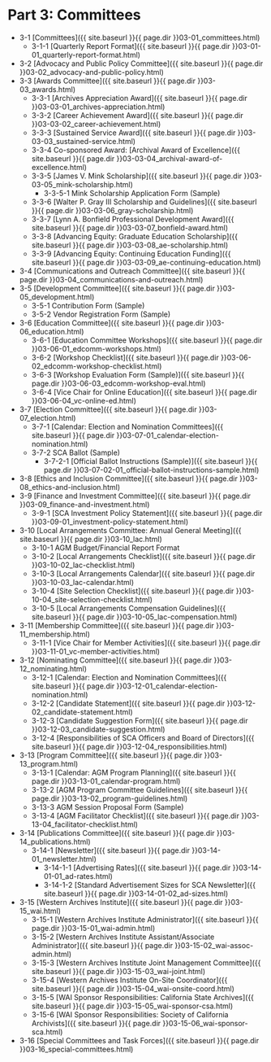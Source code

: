 # Part 3:  Committees
- 3-1     [Committees]({{ site.baseurl }}{{ page.dir }}03-01_committees.html)
  - 3-1-1     [Quarterly Report Format]({{ site.baseurl }}{{ page.dir }}03-01-01_quarterly-report-format.html)
- 3-2     [Advocacy and Public Policy Committee]({{ site.baseurl }}{{ page.dir }}03-02_advocacy-and-public-policy.html)
- 3-3     [Awards Committee]({{ site.baseurl }}{{ page.dir }}03-03_awards.html)
  - 3-3-1     [Archives Appreciation Award]({{ site.baseurl }}{{ page.dir }}03-03-01_archives-appreciation.html)
  - 3-3-2     [Career Achievement Award]({{ site.baseurl }}{{ page.dir }}03-03-02_career-achievement.html)
  - 3-3-3     [Sustained Service Award]({{ site.baseurl }}{{ page.dir }}03-03-03_sustained-service.html)
  - 3-3-4     Co-sponsored Award:  [Archival Award of Excellence]({{ site.baseurl }}{{ page.dir }}03-03-04_archival-award-of-excellence.html)
  - 3-3-5     [James V. Mink Scholarship]({{ site.baseurl }}{{ page.dir }}03-03-05_mink-scholarship.html)
    - 3-3-5-1     Mink Scholarship Application Form (Sample)
  - 3-3-6     [Walter P. Gray III Scholarship and Guidelines]({{ site.baseurl }}{{ page.dir }}03-03-06_gray-scholarship.html)
  - 3-3-7     [Lynn A. Bonfield Professional Development Award]({{ site.baseurl }}{{ page.dir }}03-03-07_bonfield-award.html)
  - 3-3-8     [Advancing Equity: Graduate Education Scholarship]({{ site.baseurl }}{{ page.dir }}03-03-08_ae-scholarship.html)
  - 3-3-9     [Advancing Equity: Continuing Education Funding]({{ site.baseurl }}{{ page.dir }}03-03-09_ae-continuing-education.html)
- 3-4     [Communications and Outreach Committee]({{ site.baseurl }}{{ page.dir }}03-04_communications-and-outreach.html)
- 3-5     [Development Committee]({{ site.baseurl }}{{ page.dir }}03-05_development.html)
  - 3-5-1     Contribution Form (Sample)
  - 3-5-2     Vendor Registration Form (Sample)
- 3-6     [Education Committee]({{ site.baseurl }}{{ page.dir }}03-06_education.html)
  - 3-6-1     [Education Committee Workshops]({{ site.baseurl }}{{ page.dir }}03-06-01_edcomm-workshops.html)
  - 3-6-2     [Workshop Checklist]({{ site.baseurl }}{{ page.dir }}03-06-02_edcomm-workshop-checklist.html)
  - 3-6-3     [Workshop Evaluation Form (Sample)]({{ site.baseurl }}{{ page.dir }}03-06-03_edcomm-workshop-eval.html)
  - 3-6-4     [Vice Chair for Online Education]({{ site.baseurl }}{{ page.dir }}03-06-04_vc-online-ed.html)
- 3-7     [Election Committee]({{ site.baseurl }}{{ page.dir }}03-07_election.html)
  - 3-7-1     [Calendar: Election and Nomination Committees]({{ site.baseurl }}{{ page.dir }}03-07-01_calendar-election-nomination.html)
  - 3-7-2     SCA Ballot (Sample)
    - 3-7-2-1     [Official Ballot Instructions (Sample)]({{ site.baseurl }}{{ page.dir }}03-07-02-01_official-ballot-instructions-sample.html)
- 3-8     [Ethics and Inclusion Committee]({{ site.baseurl }}{{ page.dir }}03-08_ethics-and-inclusion.html)
- 3-9     [Finance and Investment Committee]({{ site.baseurl }}{{ page.dir }}03-09_finance-and-investment.html)
  - 3-9-1     [SCA Investment Policy Statement]({{ site.baseurl }}{{ page.dir }}03-09-01_investment-policy-statement.html)
- 3-10   [Local Arrangements Committee: Annual General Meeting]({{ site.baseurl }}{{ page.dir }}03-10_lac.html)
  - 3-10-1   AGM Budget/Financial Report Format
  - 3-10-2   [Local Arrangements Checklist]({{ site.baseurl }}{{ page.dir }}03-10-02_lac-checklist.html)
  - 3-10-3   [Local Arrangements Calendar]({{ site.baseurl }}{{ page.dir }}03-10-03_lac-calendar.html)
  - 3-10-4   [Site Selection Checklist]({{ site.baseurl }}{{ page.dir }}03-10-04_site-selection-checklist.html)
  - 3-10-5   [Local Arrangements Compensation Guidelines]({{ site.baseurl }}{{ page.dir }}03-10-05_lac-compensation.html)
- 3-11   [Membership Committee]({{ site.baseurl }}{{ page.dir }}03-11_membership.html)
  - 3-11-1   [Vice Chair for Member Activities]({{ site.baseurl }}{{ page.dir }}03-11-01_vc-member-activities.html)
- 3-12   [Nominating Committee]({{ site.baseurl }}{{ page.dir }}03-12_nominating.html)
  - 3-12-1   [Calendar: Election and Nomination Committees]({{ site.baseurl }}{{ page.dir }}03-12-01_calendar-election-nomination.html)
  - 3-12-2   [Candidate Statement]({{ site.baseurl }}{{ page.dir }}03-12-02_candidate-statement.html)
  - 3-12-3   [Candidate Suggestion Form]({{ site.baseurl }}{{ page.dir }}03-12-03_candidate-suggestion.html)
  - 3-12-4   [Responsibilities of SCA Officers and Board of Directors]({{ site.baseurl }}{{ page.dir }}03-12-04_responsibilities.html)
- 3-13   [Program Committee]({{ site.baseurl }}{{ page.dir }}03-13_program.html)
  - 3-13-1   [Calendar: AGM Program Planning]({{ site.baseurl }}{{ page.dir }}03-13-01_calendar-program.html)
  - 3-13-2   [AGM Program Committee Guidelines]({{ site.baseurl }}{{ page.dir }}03-13-02_program-guidelines.html)
  - 3-13-3   AGM Session Proposal Form (Sample)
  - 3-13-4   [AGM Facilitator Checklist]({{ site.baseurl }}{{ page.dir }}03-13-04_facilitator-checklist.html)
- 3-14   [Publications Committee]({{ site.baseurl }}{{ page.dir }}03-14_publications.html)
  - 3-14-1   [Newsletter]({{ site.baseurl }}{{ page.dir }}03-14-01_newsletter.html)
    - 3-14-1-1   [Advertising Rates]({{ site.baseurl }}{{ page.dir }}03-14-01-01_ad-rates.html)
    - 3-14-1-2   [Standard Advertisement Sizes for SCA Newsletter]({{ site.baseurl }}{{ page.dir }}03-14-01-02_ad-sizes.html)
- 3-15   [Western Archives Institute]({{ site.baseurl }}{{ page.dir }}03-15_wai.html)
  - 3-15-1   [Western Archives Institute Administrator]({{ site.baseurl }}{{ page.dir }}03-15-01_wai-admin.html)
  - 3-15-2   [Western Archives Institute Assistant/Associate Administrator]({{ site.baseurl }}{{ page.dir }}03-15-02_wai-assoc-admin.html)
  - 3-15-3   [Western Archives Institute Joint Management Committee]({{ site.baseurl }}{{ page.dir }}03-15-03_wai-joint.html)
  - 3-15-4   [Western Archives Institute On-Site Coordinator]({{ site.baseurl }}{{ page.dir }}03-15-04_wai-onsite-coord.html)
  - 3-15-5   [WAI Sponsor Responsibilities: California State Archives]({{ site.baseurl }}{{ page.dir }}03-15-05_wai-sponsor-csa.html)
  - 3-15-6   [WAI Sponsor Responsibilities: Society of California Archivists]({{ site.baseurl }}{{ page.dir }}03-15-06_wai-sponsor-sca.html)
- 3-16   [Special Committees and Task Forces]({{ site.baseurl }}{{ page.dir }}03-16_special-committees.html)
